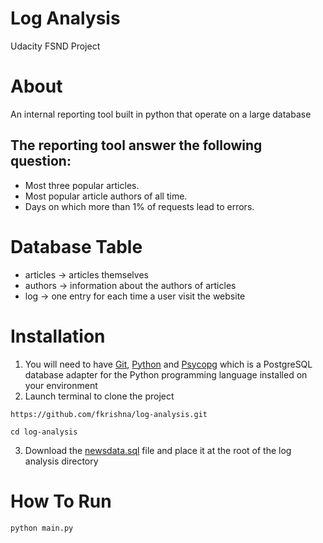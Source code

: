 # Log Analysis
Udacity FSND Project

# About 
An internal reporting tool built in python that operate on a large database

## The reporting tool answer the following question:
* Most three popular articles.
* Most popular article authors of all time.
* Days on which more than 1% of requests lead to errors.

# Database Table
* articles -> articles themselves
* authors -> information about the authors of articles
* log -> one entry for each time a user visit the website

# Installation
1. You will need to have <a href="https://git-scm.com/downloads">Git</a>, <a href="https://www.python.org/downloads/">Python</a> and <a href="http://initd.org/psycopg/">Psycopg</a> which is a PostgreSQL database adapter for the Python programming language installed on your environment
2. Launch terminal to clone the project
```
https://github.com/fkrishna/log-analysis.git
```
```
cd log-analysis
```
3. Download the <a href="https://d17h27t6h515a5.cloudfront.net/topher/2016/August/57b5f748_newsdata/newsdata.zip">newsdata.sql</a> file and place it at the root of the log analysis directory

# How To Run
```
python main.py
```

